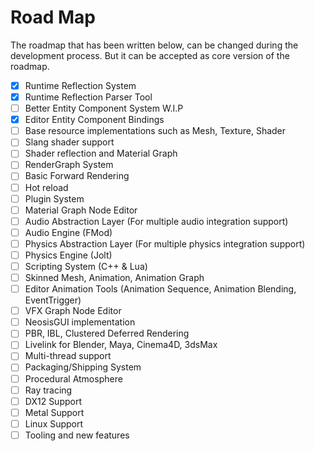 # Road Map

The roadmap that has been written below, can be changed during the development process. But it can be 
accepted as core version of the roadmap.

- [x] Runtime Reflection System
- [x] Runtime Reflection Parser Tool
- [ ] Better Entity Component System W.I.P
- [x] Editor Entity Component Bindings
- [ ] Base resource implementations such as Mesh, Texture, Shader
- [ ] Slang shader support
- [ ] Shader reflection and Material Graph
- [ ] RenderGraph System
- [ ] Basic Forward Rendering
- [ ] Hot reload
- [ ] Plugin System
- [ ] Material Graph Node Editor
- [ ] Audio Abstraction Layer (For multiple audio integration support)
- [ ] Audio Engine (FMod)
- [ ] Physics Abstraction Layer (For multiple physics integration support)
- [ ] Physics Engine (Jolt)
- [ ] Scripting System (C++ & Lua)
- [ ] Skinned Mesh, Animation, Animation Graph
- [ ] Editor Animation Tools (Animation Sequence, Animation Blending, EventTrigger)
- [ ] VFX Graph Node Editor
- [ ] NeosisGUI implementation
- [ ] PBR, IBL, Clustered Deferred Rendering
- [ ] Livelink for Blender, Maya, Cinema4D, 3dsMax
- [ ] Multi-thread support
- [ ] Packaging/Shipping System
- [ ] Procedural Atmosphere
- [ ] Ray tracing
- [ ] DX12 Support
- [ ] Metal Support
- [ ] Linux Support
- [ ] Tooling and new features
